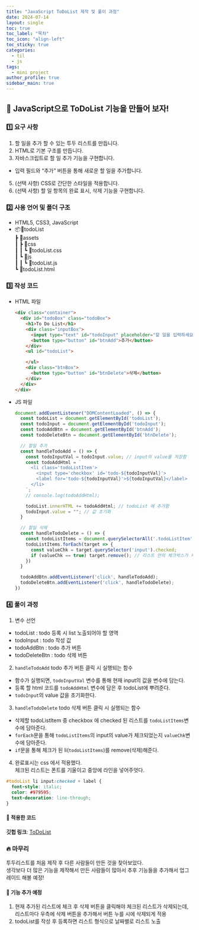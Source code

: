 ```yaml
---
title: "JavaScript ToDoList 제작 및 풀이 과정"
date: 2024-07-14
layout: single
toc: true
toc_label: "목차"
toc_icon: "align-left"
toc_sticky: true
categories:
  - til
  - js
tags:
  - mini project
author_profile: true
sidebar_main: true
---
```


## :ledger: JavaScript으로 ToDoList 기능을 만들어 보자!

### :one: 요구 사항
1. 할 일을 추가 할 수 있는 투두 리스트를 만듭니다.
2. HTML로 기본 구조를 만듭니다.
3. 자바스크립트로 할 일 추가 기능을 구현합니다.
  - 입력 필드와 “추가” 버튼을 통해 새로운 할 일을 추가합니다.
5. (선택 사항) CSS로 간단한 스타일을 적용합니다.
6. (선택 사항) 할 일 항목의 완료 표시, 삭제 기능을 구현합니다.

### :two: 사용 언어 및 폴더 구조
- HTML5, CSS3, JavaScript
- 📦todoList<br/>
 ┣ 📂assets<br/>
 ┃ ┣ 📂css<br/>
 ┃ ┃ ┗ 📜todoList.css<br/>
 ┃ ┗ 📂js<br/>
 ┃ ┃ ┗ 📜todoList.js<br/>
 ┗ 📜todoList.html<br/>

### :three: 작성 코드
- HTML 파일

  ```html
  <div class="container">
    <div id="todoBox" class="todoBox">
      <h1>To Do List</h1>
      <div class="inputBox">
        <input type="text" id="todoInput" placeholder="할 일을 입력하세요.">
        <button type="button" id="btnAdd">추가</button>
      </div>
      <ul id="todoList">

      </ul>
      <div class="btnBox">
        <button type="button" id="btnDelete">삭제</button>
      </div>
    </div>
  </div>
  ```

- JS 파일
  
  ``` javascript
  document.addEventListener("DOMContentLoaded", () => {
    const todoList = document.getElementById('todoList');
    const todoInput = document.getElementById('todoInput');
    const todoAddBtn = document.getElementById('btnAdd');
    const todoDeleteBtn = document.getElementById('btnDelete');
  
    // 할일 추가 
    const handleTodoAdd = () => {
      const todoInputVal = todoInput.value; // input의 value를 저장함
      const todoAddHtml = `
        <li class='todoListItem'>
          <input type='checkbox' id='todo-${todoInputVal}'>
          <label for='todo-${todoInputVal}'>${todoInputVal}</label>        
        </li>
      `;
      // console.log(todoAddHtml);
  
      todoList.innerHTML += todoAddHtml; // todoList 에 추가함
      todoInput.value = ""; // 값 초기화    
    }
  
    // 할일 삭제
    const handleTodoDelete = () => {
      const todoListItems = document.querySelectorAll('.todoListItem'); // 현재 생성된 리스트를 찾음
      todoListItems.forEach(target => {
        const valueChk = target.querySelector('input').checked;
        if (valueChk == true) target.remove(); // 리스트 안의 체크박스가 체크되어있으면 해당 li를 삭제한다.
      })
    }
  
    todoAddBtn.addEventListener('click', handleTodoAdd);
    todoDeleteBtn.addEventListener('click', handleTodoDelete);
  })

  ```

### :four: 풀이 과정
1. 변수 선언<br/>
- todoList : todo 등록 시 list 노출되어야 할 영역
- todoInput : todo 작성 값
- todoAddBtn : todo 추가 버튼
- todoDeleteBtn : todo 삭제 버튼

2. `handleTodoAdd` todo 추가 버튼 클릭 시 실행되는 함수<br/>
- 함수가 실행되면, `todoInputVal` 변수를 통해 현재 input의 값을 변수에 담는다.
- 등록 할 html 코드를 `todoAddHtml` 변수에 담은 후 todoList에 뿌려준다.
- `todoInput`의 value 값을 초기화한다.

3. `handleTodoDelete` todo 삭제 버튼 클릭 시 실행되는 함수<br/>
- 삭제할 todoListItem 중 checkbox 에 checked 된 리스트를 `todoListItems`변수에 담아준다.
- `forEach`문을 통해 `todoListItems`의 input의 value가 체크되었는지 `valueChk`변수에 담아준다.
- `if`문을 통해 체크가 된 li(`todoListItems`)를 remove(삭제)해준다.

4. 완료표시는 css 에서 적용했다.<br/>
체크된 리스트는 폰트를 기울이고 중앙에 라인을 넣어주엇다.
```css
#todoList li input:checked + label {
  font-style: italic;
  color: #979595;
  text-decoration: line-through;
}
```

#### :pushpin: 적용한 코드
**깃헙 링크**: [ToDoList](https://github.com/rarrit/TIL/tree/main/Project/%08todoList)

### :fire: 마무리
투두리스트를 처음 제작 후 다른 사람들이 만든 것을 찾아보았다.<br/>
생각보다 더 많은 기능을 제작해서 만든 사람들이 많아서 추후 기능들을 추가해서 업그레이드 해볼 예정!

#### :pushpin: 기능 추가 예정 
1. 현재 추가된 리스트에 체크 후 삭제 버튼을 클릭해야 체크된 리스트가 삭제되는데, 리스트마다 우측에 삭제 버튼을 추가해서 버튼 누를 시에 삭제되게 적용
2. todoList를 작성 후 등록하면 리스트 형식으로 날짜별로 리스트 노출

